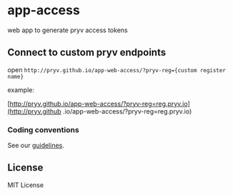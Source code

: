 # app-access
web app to generate pryv access tokens

## Connect to custom pryv endpoints

open `http://pryv.github.io/app-web-access/?pryv-reg={custom register name}`

example:

[http://pryv.github.io/app-web-access/?pryv-reg=reg.pryv.io](http://pryv.github
.io/app-web-access/?pryv-reg=reg.pryv.io)

### Coding conventions

See our [guidelines](https://pryv.github.io/guidelines/).

## License

MIT License